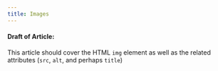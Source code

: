 ```yaml
---
title: Images
---
```

#### Draft of Article:
<!-- Please add your working draft below in GitHub-flavored Markdown -->
This article should cover the HTML `img` element as well as the related attributes (`src`, `alt`, and perhaps `title`)